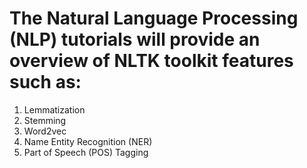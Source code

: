 # The Natural Language Processing (NLP) tutorials will provide an overview of NLTK toolkit features such as:
1. Lemmatization
2. Stemming
3. Word2vec
4. Name Entity Recognition (NER)
5. Part of Speech (POS) Tagging
